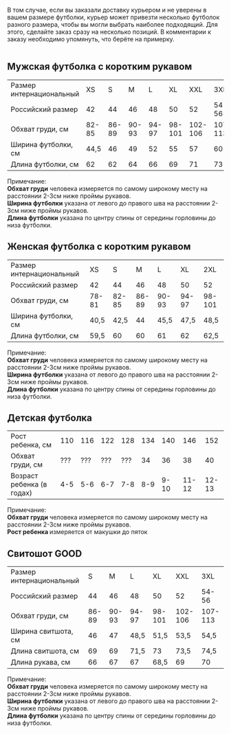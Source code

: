 <div class="row">
<div class="col">
    <p class="pb-5">В том случае, если вы заказали доставку курьером и не уверены в вашем размере футболки, курьер может привезти несколько футболок разного размера, чтобы вы могли выбрать наиболее подходящий. Для этого, сделайте заказ сразу на несколько позиций. В комментарии к заказу необходимо упомянуть, что берёте на примерку. </p>
</div>
</div>
<!-- BEGIN row -->
<div class="row size">
  <!-- BEGIN col -->
  <div class="col-md-12 order-2 col-lg-3 order-lg-1 size__figure">
    <img src="static/img/article/size/size--man.svg" alt="" class="size__img">
  </div>
  <!-- END col -->
  <!-- BEGIN col -->
  <div class="col-md-12 order-1 col-lg-9 order-lg-2 size__descr">
    <div class="size__heading heading heading--h3 heading--orange">
      <h2>Мужская футболка с коротким рукавом</h2>
    </div>
    <div class="size__table">
      <table class="table-size">
        <tr>
          <td>Размер интернациональный</td>
          <td>XS</td>
          <td>S</td>
          <td>M</td>
          <td>L</td>
          <td>XL</td>
          <td>XXL</td>
          <td>3XL</td>
          <td>4XL</td>
          <td>5XL</td>
        </tr>
        <tr>
          <td>Российский размер</td>
          <td>42</td>
          <td>44</td>
          <td>46</td>
          <td>48</td>
          <td>50</td>
          <td>52</td>
          <td>54-56</td>
          <td>58</td>
          <td>62</td>
        </tr>
        <tr>
          <td>Обхват груди, см</td>
          <td>82-85</td>
          <td>86-89</td>
          <td>90-93</td>
          <td>94-97</td>
          <td>98-101</td>
          <td>102-106</td>
          <td>107-113</td>
          <td>114-119</td>
          <td>120-126</td>
        </tr>
        <tr>
          <td>Ширина футболки, см</td>
          <td>44,5</td>
          <td>46</td>
          <td>49</td>
          <td>52</td>
          <td>55</td>
          <td>57</td>
          <td>60</td>
          <td>64</td>
          <td>???</td>
        </tr>
        <tr>
          <td>Длина футболки, см</td>
          <td>62</td>
          <td>62</td>
          <td>64</td>
          <td>66</td>
          <td>69</td>
          <td>71</td>
          <td>73</td>
          <td>75</td>
          <td>???</td>
        </tr>
      </table>
    </div>
    <div class="size__notice">
      <div class="notice">
        <div class="notice__title">Примечание:</div>
        <div class="notice__item"><b class="light-blue light-blue--bold">Обхват груди</b> человека измеряется по самому широкому месту на расстоянии 2-3см ниже проймы рукавов.</div>
        <div class="notice__item"><b class="light-blue light-blue--bold">Ширина футболки</b> указана от левого до правого шва на расстоянии 2-3см ниже проймы рукавов.</div>
        <div class="notice__item"><b class="light-blue light-blue--bold">Длина футболки</b> указана по центру спины от середины горловины до низа футболки.</div>
      </div>
    </div>
  </div>
  <!-- END col -->
</div>
<!-- END row -->
<!-- BEGIN row -->
<div class="row size">
  <!-- BEGIN col -->
  <div class="col-md-12 order-2 col-lg-3 order-lg-1 size__figure">
    <img src="static/img/article/size/size--woman.svg" alt="" class="size__img">
  </div>
  <!-- END col -->
  <!-- BEGIN col -->
  <div class="col-md-12 order-1 col-lg-9 order-lg-2 size__descr">
    <div class="size__heading heading heading--h3 heading--orange">
      <h2>Женская футболка с коротким рукавом</h2>
    </div>
    <div class="size__table">
      <table class="table-size">
        <tr>
          <td>Размер интернациональный</td>
          <td>XS</td>
          <td>S</td>
          <td>M</td>
          <td>L</td>
          <td>XL</td>
          <td>2XL</td>
        </tr>
        <tr>
          <td>Российский размер</td>
          <td>42</td>
          <td>44</td>
          <td>46</td>
          <td>48</td>
          <td>50</td>
          <td>52</td>
        </tr>
        <tr>
          <td>Обхват груди, см</td>
          <td>78-81</td>
          <td>82-85</td>
          <td>86-89</td>
          <td>90-93</td>
          <td>94-97</td>
          <td>98-101</td>
        </tr>
        <tr>
          <td>Ширина футболки, см</td>
          <td>40,5</td>
          <td>42,5</td>
          <td>44</td>
          <td>45,5</td>
          <td>47,5</td>
          <td>48,5</td>
        </tr>
        <tr>
          <td>Длина футболки, см</td>
          <td>59,5</td>
          <td>60</td>
          <td>60</td>
          <td>61</td>
          <td>62</td>
          <td>62,5</td>
        </tr>
      </table>
    </div>
    <div class="size__notice">
      <div class="notice">
        <div class="notice__title">Примечание:</div>
        <div class="notice__item"><b class="light-blue light-blue--bold">Обхват груди</b> человека измеряется по самому широкому месту на расстоянии 2-3см ниже проймы рукавов.</div>
        <div class="notice__item"><b class="light-blue light-blue--bold">Ширина футболки</b> указана от левого до правого шва на расстоянии 2-3см ниже проймы рукавов.</div>
        <div class="notice__item"><b class="light-blue light-blue--bold">Длина футболки</b> указана по центру спины от середины горловины до низа футболки.</div>
      </div>
    </div>
  </div>
  <!-- END col -->
</div>
<!-- END row -->
<!-- BEGIN row -->
<div class="row size">
  <!-- BEGIN col -->
  <div class="col-md-12 order-2 col-lg-3 order-lg-1 size__figure">
    <img src="static/img/article/size/size--child.svg" alt="" class="size__img">
  </div>
  <!-- END col -->
  <!-- BEGIN col -->
  <div class="col-md-12 order-1 col-lg-9 order-lg-2 size__descr">
    <div class="size__heading heading heading--h3 heading--orange">
      <h2>Детская футболка</h2>
    </div>
    <div class="size__table">
      <table class="table-size">
        <tr>
          <td>Рост ребенка, см</td>
          <td>110</td>
          <td>116</td>
          <td>122</td>
          <td>128</td>
          <td>134</td>
          <td>140</td>
          <td>146</td>
          <td>152</td>
        </tr>
        <tr>
          <td>Обхват груди, см</td>
          <td>???</td>
          <td>???</td>
          <td>???</td>
          <td>???</td>
          <td>34</td>
          <td>36</td>
          <td>38</td>
          <td>40</td>
        </tr>
        <tr>
          <td>Возраст ребенка (в годах)</td>
          <td>4-5</td>
          <td>5-6</td>
          <td>6-7</td>
          <td>7-8</td>
          <td>8-9</td>
          <td>9-10</td>
          <td>11-12</td>
          <td>12-13</td>
        </tr>
      </table>
    </div>
    <div class="size__notice">
      <div class="notice">
        <div class="notice__title">Примечание:</div>
        <div class="notice__item"><b class="light-blue light-blue--bold">Обхват груди</b> человека измеряется по самому широкому месту на расстоянии 2-3см ниже проймы рукавов.</div>
        <div class="notice__item"><b class="light-blue light-blue--bold">Рост ребенка </b> измеряется от макушки до пяток</div>
      </div>
    </div>
  </div>
  <!-- END col -->
</div>
<!-- END row -->
<!-- BEGIN row -->
<div class="row size">
  <!-- BEGIN col -->
  <div class="col-md-12 order-2 col-lg-3 order-lg-1 size__figure">
    <img src="static/img/article/size/size--sweatshirt.svg" alt="" class="size__img">
  </div>
  <!-- END col -->
  <!-- BEGIN col -->
  <div class="col-md-12 order-1 col-lg-9 order-lg-2 size__descr">
    <div class="size__heading heading heading--h3 heading--orange">
      <h2>Свитошот GOOD</h2>
    </div>
    <div class="size__table">
      <table class="table-size">
        <tr>
          <td>Размер интернациональный</td>
          <td>S</td>
          <td>M</td>
          <td>L</td>
          <td>XL</td>
          <td>XXL</td>
          <td>3XL</td>
        </tr>
        <tr>
          <td>Российский размер</td>
          <td>44</td>
          <td>46</td>
          <td>48</td>
          <td>50</td>
          <td>52</td>
          <td>54-56</td>
        </tr>
        <tr>
          <td>Обхват груди, см</td>
          <td>86-89</td>
          <td>90-93</td>
          <td>94-97</td>
          <td>98-101</td>
          <td>102-106</td>
          <td>107-113</td>
        </tr>
        <tr>
          <td>Ширина свитшота, см</td>
          <td>46</td>
          <td>47</td>
          <td>48,5</td>
          <td>51,5</td>
          <td>53,5</td>
          <td>54,5</td>
        </tr>
        <tr>
          <td>Длина свитшота, см</td>
          <td>69</td>
          <td>69</td>
          <td>71,5</td>
          <td>73</td>
          <td>73,5</td>
          <td>74,5</td>
        </tr>
        <tr>
          <td>Длина рукава, см	</td>
          <td>66</td>
          <td>67</td>
          <td>67</td>
          <td>68,5</td>
          <td>69</td>
          <td>70</td>
        </tr>
      </table>
    </div>
    <div class="size__notice">
      <div class="notice">
        <div class="notice__title">Примечание:</div>
        <div class="notice__item"><b class="light-blue light-blue--bold">Обхват груди</b> человека измеряется по самому широкому месту на расстоянии 2-3см ниже проймы рукавов.</div>
        <div class="notice__item"><b class="light-blue light-blue--bold">Ширина футболки</b> указана от левого до правого шва на расстоянии 2-3см ниже проймы рукавов.</div>
        <div class="notice__item"><b class="light-blue light-blue--bold">Длина футболки</b> указана по центру спины от середины горловины до низа футболки.
  </div>
      </div>
    </div>
  </div>
  <!-- END col -->
</div>	
<!-- END row -->
